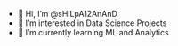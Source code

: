 - 👋 Hi, I’m @sHiLpA12AnAnD
- 👀 I’m interested in Data Science Projects
- 🌱 I’m currently learning ML and Analytics


<!---
sHiLpA12AnAnD/sHiLpA12AnAnD is a ✨ special ✨ repository because its `README.md` (this file) appears on your GitHub profile.
You can click the Preview link to take a look at your changes.
--->
